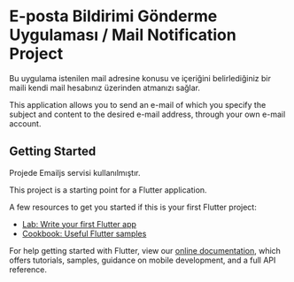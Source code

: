 # E-posta Bildirimi Gönderme Uygulaması / Mail Notification Project

Bu uygulama istenilen mail adresine konusu ve içeriğini belirlediğiniz bir maili kendi mail hesabınız üzerinden atmanızı sağlar.

This application allows you to send an e-mail of which you specify the subject and content to the desired e-mail address, through your own e-mail account.

## Getting Started

Projede Emailjs servisi kullanılmıştır.

This project is a starting point for a Flutter application.

A few resources to get you started if this is your first Flutter project:

- [Lab: Write your first Flutter app](https://flutter.dev/docs/get-started/codelab)
- [Cookbook: Useful Flutter samples](https://flutter.dev/docs/cookbook)

For help getting started with Flutter, view our
[online documentation](https://flutter.dev/docs), which offers tutorials,
samples, guidance on mobile development, and a full API reference.
